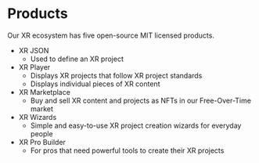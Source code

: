 # Products

Our XR ecosystem has five open-source MIT licensed products.

* XR JSON
  * Used to define an XR project
* XR Player
  * Displays XR projects that follow XR project standards
  * Displays individual pieces of XR content
* XR Marketplace
  * Buy and sell XR content and projects as NFTs in our Free-Over-Time market
* XR Wizards
  * Simple and easy-to-use XR project creation wizards for everyday people
* XR Pro Builder
  * For pros that need powerful tools to create their XR projects
